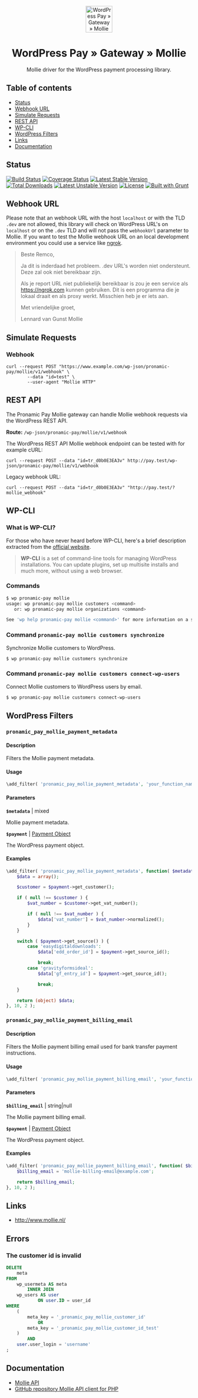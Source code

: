 <p align="center">
	<a href="https://www.wp-pay.org/">
		<img src="https://www.wp-pay.org/assets/pronamic-pay.svgo-min.svg" alt="WordPress Pay » Gateway » Mollie" width="72" height="72">
	</a>
</p>

<h1 align="center">WordPress Pay » Gateway » Mollie</h3>

<p align="center">
	Mollie driver for the WordPress payment processing library.
</p>

## Table of contents

- [Status](#status)
- [Webhook URL](#webhook-url)
- [Simulate Requests](#simulate-requests)
- [REST API](#rest-api)
- [WP-CLI](#wp-cli)
- [WordPress Filters](#wordpress-filters)
- [Links](#links)
- [Documentation](#documentation)

## Status

[![Build Status](https://travis-ci.org/wp-pay-gateways/mollie.svg?branch=develop)](https://travis-ci.org/wp-pay-gateways/mollie)
[![Coverage Status](https://coveralls.io/repos/wp-pay-gateways/mollie/badge.svg?branch=master&service=github)](https://coveralls.io/github/wp-pay-gateways/mollie?branch=master)
[![Latest Stable Version](https://poser.pugx.org/wp-pay-gateways/mollie/v/stable.svg)](https://packagist.org/packages/wp-pay-gateways/mollie)
[![Total Downloads](https://poser.pugx.org/wp-pay-gateways/mollie/downloads.svg)](https://packagist.org/packages/wp-pay-gateways/mollie)
[![Latest Unstable Version](https://poser.pugx.org/wp-pay-gateways/mollie/v/unstable.svg)](https://packagist.org/packages/wp-pay-gateways/mollie)
[![License](https://poser.pugx.org/wp-pay-gateways/mollie/license.svg)](https://packagist.org/packages/wp-pay-gateways/mollie)
[![Built with Grunt](http://cdn.gruntjs.com/builtwith.svg)](http://gruntjs.com/)


## Webhook URL

Please note that an webhook URL with the host `localhost` or with the TLD `.dev` are not allowed,
this library will check on WordPress URL's on `localhost` or on the `.dev` TLD and will not pass 
the `webhookUrl` parameter to Mollie. If you want to test the Mollie webhook URL on an local 
development environment you could use a service like [ngrok](https://ngrok.com/).

> Beste Remco,
> 
> Ja dit is inderdaad het probleem. .dev URL's worden niet ondersteunt. Deze zal ook niet bereikbaar zijn.
> 
> Als je report URL niet publiekelijk bereikbaar is zou je een service als https://ngrok.com kunnen gebruiken. Dit is een programma die je lokaal draait en als proxy werkt. Misschien heb je er iets aan.
> 
> Met vriendelijke groet,
> 
> Lennard van Gunst
> Mollie

## Simulate Requests

### Webhook

```
curl --request POST "https://www.example.com/wp-json/pronamic-pay/mollie/v1/webhook" \
        --data "id=test" \
        --user-agent "Mollie HTTP"
```

## REST API

The Pronamic Pay Mollie gateway can handle Mollie webhook requests via the WordPress REST API.

**Route:** `/wp-json/pronamic-pay/mollie/v1/webhook`

The WordPress REST API Mollie webhook endpoint can be tested with for example cURL:

```
curl --request POST --data "id=tr_d0b0E3EA3v" http://pay.test/wp-json/pronamic-pay/mollie/v1/webhook
```

Legacy webhook URL:

```
curl --request POST --data "id=tr_d0b0E3EA3v" "http://pay.test/?mollie_webhook"
```

## WP-CLI

### What is WP-CLI?

For those who have never heard before WP-CLI, here's a brief description extracted from the [official website](https://wp-cli.org/).

> **WP-CLI** is a set of command-line tools for managing WordPress installations. You can update plugins, set up multisite installs and much more, without using a web browser.

### Commands

```bash
$ wp pronamic-pay mollie
usage: wp pronamic-pay mollie customers <command>
   or: wp pronamic-pay mollie organizations <command>

See 'wp help pronamic-pay mollie <command>' for more information on a specific command.
```

### Command `pronamic-pay mollie customers synchronize`

Synchronize Mollie customers to WordPress.

```bash
$ wp pronamic-pay mollie customers synchronize
```

### Command `pronamic-pay mollie customers connect-wp-users`

Connect Mollie customers to WordPress users by email.

```bash
$ wp pronamic-pay mollie customers connect-wp-users
```

## WordPress Filters

### `pronamic_pay_mollie_payment_metadata`

#### Description

Filters the Mollie payment metadata.

#### Usage

```php
\add_filter( 'pronamic_pay_mollie_payment_metadata', 'your_function_name', 10, 2 );
```

#### Parameters

**`$metadata`** | mixed

Mollie payment metadata.

**`$payment`** | [Payment Object](https://github.com/wp-pay/core/blob/2.3.0/src/Payments/Payment.php)

The WordPress payment object.

#### Examples

```php
\add_filter( 'pronamic_pay_mollie_payment_metadata', function( $metadata, $payment ) {
	$data = array();

	$customer = $payment->get_customer();

	if ( null !== $customer ) {
		$vat_number = $customer->get_vat_number();

		if ( null !== $vat_number ) {
			$data['vat_number'] = $vat_number->normalized();
		}
	}

	switch ( $payment->get_source() ) {
		case 'easydigitaldownloads':
			$data['edd_order_id'] = $payment->get_source_id();

			break;
		case 'gravityformsideal':
			$data['gf_entry_id'] = $payment->get_source_id();

			break;
	}

	return (object) $data;
}, 10, 2 );
```

### `pronamic_pay_mollie_payment_billing_email`

#### Description

Filters the Mollie payment billing email used for bank transfer payment instructions.

#### Usage

```php
\add_filter( 'pronamic_pay_mollie_payment_billing_email', 'your_function_name', 10, 2 );
```

#### Parameters

**`$billing_email`** | string|null

The Mollie payment billing email.

**`$payment`** | [Payment Object](https://github.com/wp-pay/core/blob/2.3.0/src/Payments/Payment.php)

The WordPress payment object.

#### Examples

```php
\add_filter( 'pronamic_pay_mollie_payment_billing_email', function( $billing_email, $payment ) {
	$billing_email = 'mollie-billing-email@example.com';

	return $billing_email;
}, 10, 2 );
```

## Links

*	http://www.mollie.nl/


## Errors

### The customer id is invalid

```sql
DELETE
	meta
FROM
	wp_usermeta AS meta
		INNER JOIN
	wp_users AS user
			ON user.ID = user_id
WHERE
	(
		meta_key = '_pronamic_pay_mollie_customer_id'
			OR
		meta_key = '_pronamic_pay_mollie_customer_id_test'
	)
		AND
	user.user_login = 'username'
;
```

## Documentation

*	[Mollie API](https://www.mollie.nl/files/documentatie/payments-api.html)
*	[GitHub repository Mollie API client for PHP](https://github.com/mollie/mollie-api-php)
